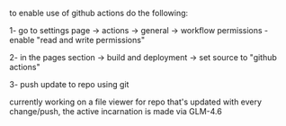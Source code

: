to enable use of github actions do the following:

1- go to settings page -> actions -> general -> workflow permissions - enable "read and write permissions"

2- in the pages section -> build and deployment -> set source to "github actions"

3- push update to repo using git

currently working on a file viewer for repo that's updated with every change/push, the active incarnation is made via GLM-4.6
